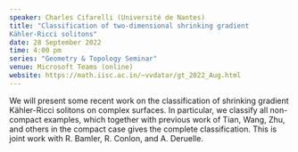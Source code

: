 ```yaml
---
speaker: Charles Cifarelli (Université de Nantes)
title: "Classification of two-dimensional shrinking gradient
Kähler-Ricci solitons"
date: 28 September 2022
time: 4:00 pm
series: "Geometry & Topology Seminar"
venue: Microsoft Teams (online)
website: https://math.iisc.ac.in/~vvdatar/gt_2022_Aug.html
---
```


We will present some recent work on the classification of
shrinking gradient Kähler-Ricci solitons on complex surfaces. In
particular, we classify all non-compact examples, which together with
previous work of Tian, Wang, Zhu, and others in the compact case gives
the complete classification. This is joint work with R. Bamler, R.
Conlon, and A. Deruelle.
